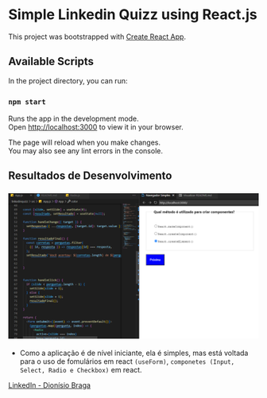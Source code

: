 # Simple Linkedin Quizz using React.js

This project was bootstrapped with [Create React App](https://github.com/facebook/create-react-app).

## Available Scripts

In the project directory, you can run:

### `npm start`

Runs the app in the development mode.\
Open [http://localhost:3000](http://localhost:3000) to view it in your browser.

The page will reload when you make changes.\
You may also see any lint errors in the console.


<h2 id="resultados">Resultados de Desenvolvimento</h2> 

<h3 align="center">
    <img src="src/assets/screen.png" width="700"/>
</h3>


* Como a aplicação é de nível iniciante, ela é simples, mas está voltada para o uso de fomulários em react `(useForm)`, `componetes (Input, Select, Radio e Checkbox)` em react.





 [LinkedIn - Dionísio Braga](https://www.linkedin.com/in/dion%C3%ADsio-braga/) 